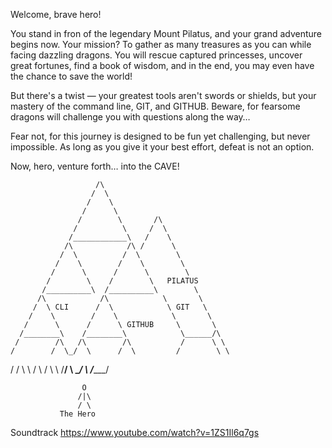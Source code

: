 Welcome, brave hero!

You stand in fron of the legendary Mount Pilatus, and your grand adventure begins now. Your mission? To gather as many treasures as you can while facing dazzling dragons. You will rescue captured princesses, uncover great fortunes, find a book of wisdom, and in the end, you may even have the chance to save the world!

But there's a twist — your greatest tools aren't swords or shields, but your mastery of the command line, GIT, and GITHUB. Beware, for fearsome dragons will challenge you with questions along the way…

Fear not, for this journey is designed to be fun yet challenging, but never impossible. As long as you give it your best effort, defeat is not an option.

Now, hero, venture forth… into the CAVE!

                       /\                                    
                      /  \                                    
                     /    \                                   
                    /      \                                  
                   /        \       /\                   
                  /          \     /  \               
                 /____________\   /    \        
                /\            /\ /      \         
               /  \          /  \        \       
              /    \        /    \        \    
             /      \      /      \        \      
            /        \    /        \   PILATUS   
           /__________\  /__________\        \   
          /\            /\            \       \   
         /  \ CLI      /  \            \ GIT   \    
        /    \        /    \            \       \   
       /      \      /      \ GITHUB     \       \   
      /________\    /________\            \______/\  
     /        /\   /\        /\           /      \ \  
    /        /  \_/  \      /  \         /        \ \  
   /        /    \    \    /    \        /          \ \ 
  /________/      \    \__/      \     /____________\/   

                    O
                   /|\
                   / \
               The Hero

  Soundtrack https://www.youtube.com/watch?v=1ZS1Il6q7gs
